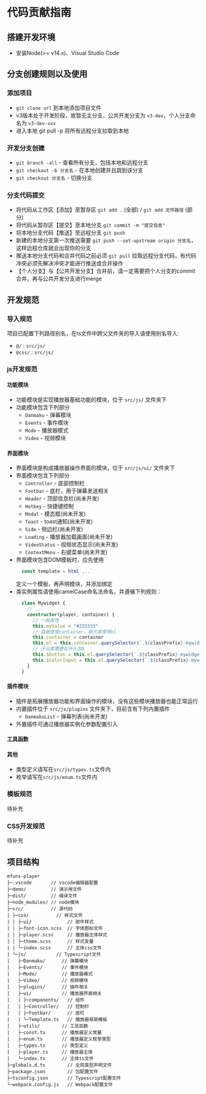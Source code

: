 # 代码贡献指南

## 搭建开发环境

* 安装Node(>= v14.x)、Visual Studio Code

## 分支创建规则以及使用
### 添加项目
  - `git clone url` 到本地添加项目文件
  - v3版本处于开发阶段，故暂无主分支，公共开发分支为 `v3-dev`，个人分支命名为 `v3-dev-xxx`
  - 进入本地 git pull -p 将所有远程分支拉取到本地
### 开发分支创建
  - `git branch -all`         - 查看所有分支，包括本地和远程分支
  - `git checkout -b 分支名`  - 在本地创建并且跳到该分支
  - `git checkout 分支名`     - 切换分支
### 分支代码提交
  - 将代码从工作区【添加】至暂存区       `git add .` (全部) / `git add 文件路径` (部分)
  - 将代码从暂存区【提交】至本地分支     `git commit -m "提交信息" `
  - 将本地分支代码【推送】至远程分支     `git push `
  - 新建的本地分支第一次推送需要 `git push --set-upstream origin 分支名`，这样远程仓库就会出现你的分支
  - 推送本地分支代码和合并代码之前必须 `git pull` 拉取远程分支代码，有代码冲突必须先解决冲突才能进行推送或合并操作
  - 【个人分支】与【公共开发分支】合并前，请一定需要把个人分支的commit合并，再与公共开发分支进行merge
  
## 开发规范

### 导入规范
项目已配置下列路径别名，在ts文件中跨父文件夹的导入请使用别名导入:
* `@/` : `src/js/`
* `@css/` : `src/js/`

### js开发规范
#### 功能模块
* 功能模块是实现播放器基础功能的模块，位于 `src/js/` 文件夹下
* 功能模块包含下列部分
  * `Danmaku` - 弹幕模块
  * `Events` - 事件模块
  * `Mode` - 播放器模式
  * `Video` - 视频模块

#### 界面模块
* 界面模块是构成播放器操作界面的模块，位于 `src/js/ui/` 文件夹下
* 界面模块包含下列部分
  * `Controller` - 底部控制栏
  * `Footbar` - 底栏，用于弹幕发送相关
  * `Header` - 顶部信息栏(尚未开发)
  * `Hotkey` - 快捷键控制
  * `Modal` - 模态框(尚未开发)
  * `Toast` - toast通知(尚未开发)
  * `Side` - 侧边栏(尚未开发)
  * `Loading` - 播放器加载画面(尚未开发)
  * `VideoStatus` - 视频状态显示(尚未开发)
  * `ContextMenu` - 右键菜单(尚未开发)
* 界面模块包含DOM模板时，应先使用
  ``` typescript
    const template = html`...`
  ```
  定义一个模板，再声明模块，并添加绑定
* 类实例属性请使用camelCase命名法命名，并遵循下列规则：
  ``` typescript
    class Mywidget {
      // ...
      constructor(player, container) {
        // 一般属性
        this.myValue = "#233333"
        // 容器使用container，根元素使用el
        this.container = container
        this.el = this.container.querySelector(`.${classPrefix}-mywidget`)!
        // 子元素需要在开头加$
        this.$button = this.el.querySelector(`.${classPrefix}-mywidget-button`)!
        this.$colorInput = this.el.querySelector(`.${classPrefix}-mywidget-color-input`)!
      }
    }
  ```

#### 插件模块
* 插件是拓展播放器功能和界面操作的模块，没有这些模块播放器也能正常运行
* 内置插件位于 `src/js/plugins` 文件夹下，目前含有下列内置插件
  * `DanmakuList` - 弹幕列表(尚未开发)
* 外置插件可通过播放器实例化参数配置引入

#### 工具函数

#### 其他
* 类型定义请写在`src/js/types.ts`文件内
* 枚举请写在`src/js/enum.ts`文件内

### 模板规范
待补充

### CSS开发规范
待补充


## 项目结构
```
mfuns-player
├─.vscode       // vscode编辑器配置
├─demo/         // 演示用文件
├─dist/         // 编译文件
├─node_modules/ // node模块
├─src/          // 源代码
| ├─css/          // 样式文件
| | ├─ui/             // 部件样式
| | ├─font-icon.scss  // 字体图标文件
| | ├─player.scss     // 播放器主体样式
| | ├─theme.scss      // 样式变量
| | └─index.scss      // 主体css文件
| └─js/           // Typescript文件
|   ├─Danmaku/      // 弹幕模块
|   ├─Events/       // 事件模块
|   ├─Mode/         // 播放器模式
|   ├─Video/        // 视频模块
|   ├─plugins/      // 插件相关
|   ├─ui/           // 播放器界面相关
|   | ├─components/   // 组件
|   | ├─Controller/   // 控制栏
|   | ├─Footbar/      // 底栏
|   | └─Template.ts   // 播放器框架模板
|   ├─utils/        // 工具函数
|   ├─const.ts      // 播放器定义常量
|   ├─enum.ts       // 播放器定义枚举类型
|   ├─types.ts      // 类型定义
|   ├─player.ts     // 播放器主体
|   └─index.ts      // 主体ts文件
├─globals.d.ts        // 全局类型声明文件
├─package.json        // 包配置文件
├─tsconfig.json       // Typescript配置文件
└─webpack.config.js   // Webpack配置文件

```